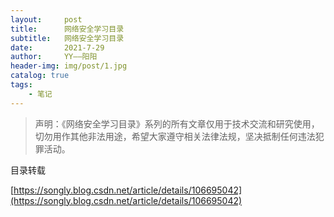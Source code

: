 ```yaml
---
layout:     post
title:      网络安全学习目录
subtitle:   网络安全学习目录
date:       2021-7-29
author:     YY——阳阳
header-img: img/post/1.jpg
catalog: true
tags:
    - 笔记
---
```


> 声明：《网络安全学习目录》系列的所有文章仅用于技术交流和研究使用，切勿用作其他非法用途，希望大家遵守相关法律法规，坚决抵制任何违法犯罪活动。

目录转载

[https://songly.blog.csdn.net/article/details/106695042](https://songly.blog.csdn.net/article/details/106695042)

